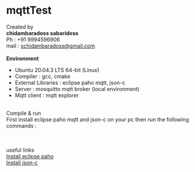 # mqttTest

Created by <br>
<b>chidambaradoss sabaridoss</b> <br>
Ph  : +91 9994596906 <br>
mail : schidambaradoss@gmail.com <br>
<br>
<b>Environment</b><br>
<ul>
<li>Ubuntu 20.04.3 LTS 64-bit (Linux)</li>
<li>Compiler : gcc, cmake</li>
<li>External Libraries : eclipse paho mqtt, json-c</li>
<li>Server : mosquitto mqtt broker (local environment)</li>
<li>Mqtt client :  mqtt explorer </li>
</ul>
<br>
Compile & run
<br>
 First install eclipse paho mqtt and json-c on your pc then run the following commands :
 <br>
 


<br><br>
useful links
<br>
<a href="https://www.eclipse.org/paho/index.php?page=clients/c/index.php"> Install eclipse paho </a><br>
<a href="https://github.com/jehiah/json-c">Install json-c</a>
